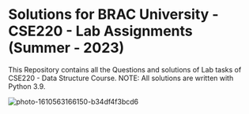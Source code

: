 # Solutions for BRAC University - CSE220 - Lab Assignments (Summer - 2023)
This Repository contains all the Questions and solutions of Lab tasks of CSE220 - Data Structure Course. 
NOTE: All solutions are written with Python 3.9.

![photo-1610563166150-b34df4f3bcd6](https://github.com/i-am-surovi/bracu-cse220/assets/117065226/f3f8c7f6-b509-49ec-98be-0ecbd1426aad)
